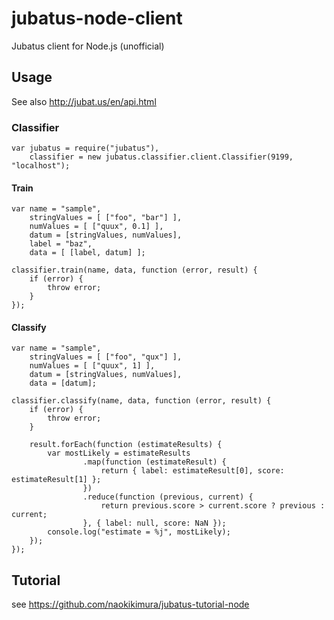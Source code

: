 jubatus-node-client
===================

Jubatus client for Node.js (unofficial)

Usage
-----

See also <http://jubat.us/en/api.html>

### Classifier

    var jubatus = require("jubatus"),
        classifier = new jubatus.classifier.client.Classifier(9199, "localhost");

#### Train

    var name = "sample",
        stringValues = [ ["foo", "bar"] ],
        numValues = [ ["quux", 0.1] ],
        datum = [stringValues, numValues],
        label = "baz",
        data = [ [label, datum] ];

    classifier.train(name, data, function (error, result) {
        if (error) {
            throw error;
        }
    });

#### Classify

    var name = "sample",
        stringValues = [ ["foo", "qux"] ],
        numValues = [ ["quux", 1] ],
        datum = [stringValues, numValues],
        data = [datum];

    classifier.classify(name, data, function (error, result) {
        if (error) {
            throw error;
        }

        result.forEach(function (estimateResults) {
            var mostLikely = estimateResults
                    .map(function (estimateResult) {
                        return { label: estimateResult[0], score: estimateResult[1] };
                    })
                    .reduce(function (previous, current) {
                        return previous.score > current.score ? previous : current;
                    }, { label: null, score: NaN });
            console.log("estimate = %j", mostLikely);
        });
    });

Tutorial
--------

see <https://github.com/naokikimura/jubatus-tutorial-node>

